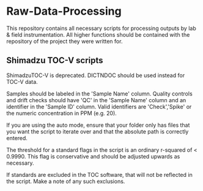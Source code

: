 # Raw-Data-Processing

This repository contains all necessary scripts for processing outputs by lab & field instrumentation. All higher functions should be contained with the repository of the project they were written for.

## Shimadzu TOC-V scripts
ShimadzuTOC-V is deprecated. DICTNDOC should be used instead for TOC-V data.

Samples should be labeled in the 'Sample Name' column. Quality controls and drift checks should have 'QC' in the 'Sample Name' column and an identifier in the 'Sample ID' column. Valid identifiers are 'Check','Spike' or the numeric concentration in PPM (e.g. 20).

If you are using the auto mode, ensure that your folder only has files that you want the script to iterate over and that the absolute path is correctly entered.

The threshold for a standard flags in the script is an ordinary r-squared of < 0.9990. This flag is conservative and should be adjusted upwards as necessary.

If standards are excluded in the TOC software, that will not be reflected in the script. Make a note of any such exclusions.
